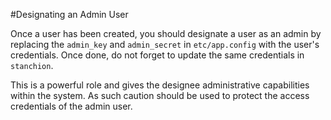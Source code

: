 #Designating an Admin User

Once a user has been created, you should designate a user as an admin by replacing the `admin_key` and `admin_secret` in `etc/app.config` with the user's credentials. Once done, do not forget to update the same credentials in `stanchion`.

<div class="note">
This is a powerful role and gives the designee administrative capabilities within the system. As such caution should be used to protect the access credentials of the admin user.
</div>